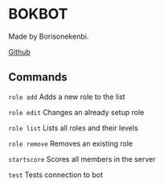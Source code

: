 # BOKBOT

Made by Borisonekenbi.

[Github](https://github.com/borisonekenobi/discordBots-BOK-BOT)

## Commands

`role add` Adds a new role to the list

`role edit` Changes an already setup role

`role list` Lists all roles and their levels

`role remove` Removes an existing role

`startscore` Scores all members in the server

`test` Tests connection to bot
